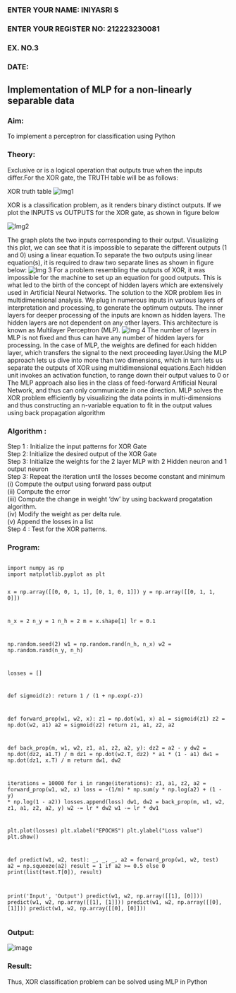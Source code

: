 <H3>ENTER YOUR NAME: INIYASRI S</H3>
<H3>ENTER YOUR REGISTER NO: 212223230081</H3>
<H3>EX. NO.3</H3>
<H3>DATE:</H3>
<H2 aligh = center> Implementation of MLP for a non-linearly separable data</H2>
<h3>Aim:</h3>
To implement a perceptron for classification using Python
<H3>Theory:</H3>
Exclusive or is a logical operation that outputs true when the inputs differ.For the XOR gate, the TRUTH table will be as follows:

XOR truth table
![Img1](https://user-images.githubusercontent.com/112920679/195774720-35c2ed9d-d484-4485-b608-d809931a28f5.gif)

XOR is a classification problem, as it renders binary distinct outputs. If we plot the INPUTS vs OUTPUTS for the XOR gate, as shown in figure below

![Img2](https://user-images.githubusercontent.com/112920679/195774898-b0c5886b-3d58-4377-b52f-73148a3fe54d.gif)

The graph plots the two inputs corresponding to their output. Visualizing this plot, we can see that it is impossible to separate the different outputs (1 and 0) using a linear equation.To separate the two outputs using linear equation(s), it is required to draw two separate lines as shown in figure below:
![Img 3](https://user-images.githubusercontent.com/112920679/195775012-74683270-561b-4a3a-ac62-cf5ddfcf49ca.gif)
For a problem resembling the outputs of XOR, it was impossible for the machine to set up an equation for good outputs. This is what led to the birth of the concept of hidden layers which are extensively used in Artificial Neural Networks. The solution to the XOR problem lies in multidimensional analysis. We plug in numerous inputs in various layers of interpretation and processing, to generate the optimum outputs.
The inner layers for deeper processing of the inputs are known as hidden layers. The hidden layers are not dependent on any other layers. This architecture is known as Multilayer Perceptron (MLP).
![Img 4](https://user-images.githubusercontent.com/112920679/195775183-1f64fe3d-a60e-4998-b4f5-abce9534689d.gif)
The number of layers in MLP is not fixed and thus can have any number of hidden layers for processing. In the case of MLP, the weights are defined for each hidden layer, which transfers the signal to the next proceeding layer.Using the MLP approach lets us dive into more than two dimensions, which in turn lets us separate the outputs of XOR using multidimensional equations.Each hidden unit invokes an activation function, to range down their output values to 0 or The MLP approach also lies in the class of feed-forward Artificial Neural Network, and thus can only communicate in one direction. MLP solves the XOR problem efficiently by visualizing the data points in multi-dimensions and thus constructing an n-variable equation to fit in the output values using back propagation algorithm

<h3>Algorithm :</H3>

Step 1 : Initialize the input patterns for XOR Gate<BR>
Step 2: Initialize the desired output of the XOR Gate<BR>
Step 3: Initialize the weights for the 2 layer MLP with 2 Hidden neuron  and 1 output neuron<BR>
Step 3: Repeat the  iteration  until the losses become constant and  minimum<BR>
    (i)  Compute the output using forward pass output<BR>
    (ii) Compute the error<BR>
	(iii) Compute the change in weight ‘dw’ by using backward progatation algorithm. <BR>
    (iv) Modify the weight as per delta rule.<BR>
    (v)  Append the losses in a list <BR>
Step 4 : Test for the XOR patterns.

<H3>Program:</H3>
<pre><code>
import numpy as np
import matplotlib.pyplot as plt

x = np.array([[0, 0, 1, 1], [0, 1, 0, 1]])
y = np.array([[0, 1, 1, 0]])

n_x = 2
n_y = 1
n_h = 2
m = x.shape[1]
lr = 0.1

np.random.seed(2)
w1 = np.random.rand(n_h, n_x)
w2 = np.random.rand(n_y, n_h)

losses = []

def sigmoid(z):
    return 1 / (1 + np.exp(-z))

def forward_prop(w1, w2, x):
    z1 = np.dot(w1, x)
    a1 = sigmoid(z1)
    z2 = np.dot(w2, a1)
    a2 = sigmoid(z2)
    return z1, a1, z2, a2

def back_prop(m, w1, w2, z1, a1, z2, a2, y):
    dz2 = a2 - y
    dw2 = np.dot(dz2, a1.T) / m
    dz1 = np.dot(w2.T, dz2) * a1 * (1 - a1)
    dw1 = np.dot(dz1, x.T) / m
    return dw1, dw2

iterations = 10000
for i in range(iterations):
    z1, a1, z2, a2 = forward_prop(w1, w2, x)
    loss = -(1/m) * np.sum(y * np.log(a2) + (1 - y) * np.log(1 - a2))
    losses.append(loss)
    dw1, dw2 = back_prop(m, w1, w2, z1, a1, z2, a2, y)
    w2 -= lr * dw2
    w1 -= lr * dw1

plt.plot(losses)
plt.xlabel("EPOCHS")
plt.ylabel("Loss value")
plt.show()

def predict(w1, w2, test):
    _, _, _, a2 = forward_prop(w1, w2, test)
    a2 = np.squeeze(a2)
    result = 1 if a2 >= 0.5 else 0
    print(list(test.T[0]), result)

print('Input', 'Output')
predict(w1, w2, np.array([[1], [0]]))
predict(w1, w2, np.array([[1], [1]]))
predict(w1, w2, np.array([[0], [1]]))
predict(w1, w2, np.array([[0], [0]]))
</code></pre>

<H3>Output:</H3>


![image](https://github.com/user-attachments/assets/2e4e700b-3d22-4c08-ac31-55afa1d85a0e)




<H3> Result:</H3>
Thus, XOR classification problem can be solved using MLP in Python 
